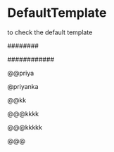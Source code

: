# DefaultTemplate
to check the default template

########


############

@@priya

@priyanka

@@kk

@@@kkkk



@@@kkkkk


@@@